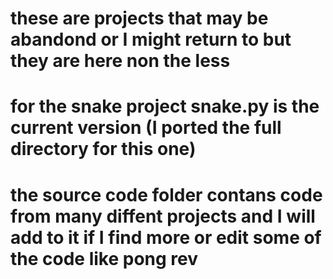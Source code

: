 # these are projects that may be abandond or I might return to but they are here non the less
# for the snake project snake.py is the current version (I ported the full directory for this one)
# the source code folder contans code from many diffent projects and I will add to it if I find more or edit some of the code like pong rev
